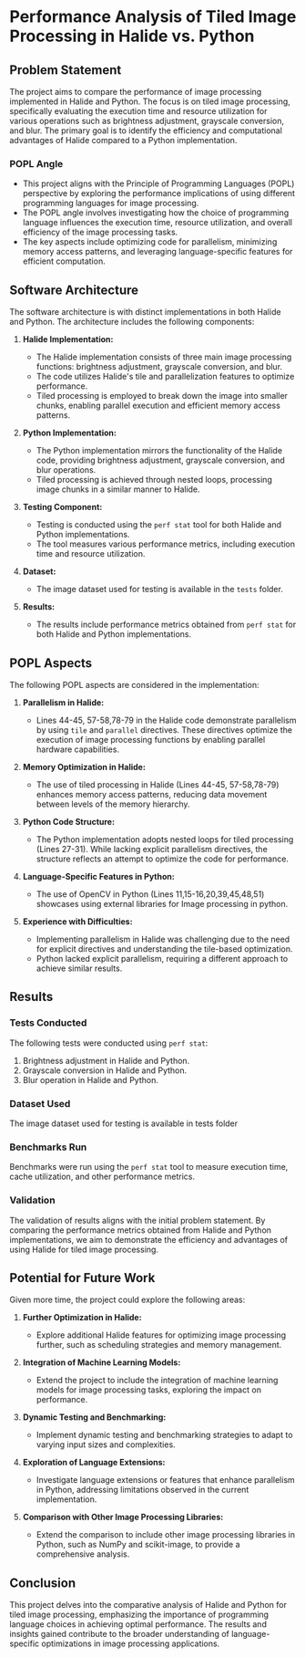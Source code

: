 # Performance Analysis of Tiled Image Processing in Halide vs. Python

## Problem Statement

The project aims to compare the performance of image processing implemented in Halide and Python. The focus is on tiled image processing, specifically evaluating the execution time and resource utilization for various operations such as brightness adjustment, grayscale conversion, and blur. The primary goal is to identify the efficiency and computational advantages of Halide compared to a Python implementation.

### POPL Angle

- This project aligns with the Principle of Programming Languages (POPL) perspective by exploring the performance implications of using different programming languages for image processing.
- The POPL angle involves investigating how the choice of programming language influences the execution time, resource utilization, and overall efficiency of the image processing tasks.
- The key aspects include optimizing code for parallelism, minimizing memory access patterns, and leveraging language-specific features for efficient computation.

## Software Architecture

The software architecture is with distinct implementations in both Halide and Python. The architecture includes the following components:

1. **Halide Implementation:**
   - The Halide implementation consists of three main image processing functions: brightness adjustment, grayscale conversion, and blur.
   - The code utilizes Halide's tile and parallelization features to optimize performance.
   - Tiled processing is employed to break down the image into smaller chunks, enabling parallel execution and efficient memory access patterns.

2. **Python Implementation:**
   - The Python implementation mirrors the functionality of the Halide code, providing brightness adjustment, grayscale conversion, and blur operations.
   - Tiled processing is achieved through nested loops, processing image chunks in a similar manner to Halide.

3. **Testing Component:**
   - Testing is conducted using the `perf stat` tool for both Halide and Python implementations.
   - The tool measures various performance metrics, including execution time and resource utilization.

4. **Dataset:**
   - The image dataset used for testing is available in the `tests` folder.

5. **Results:**
   - The results include performance metrics obtained from `perf stat` for both Halide and Python implementations.

## POPL Aspects

The following POPL aspects are considered in the implementation:

1. **Parallelism in Halide:**
   - Lines 44-45, 57-58,78-79 in the Halide code demonstrate parallelism by using `tile` and `parallel` directives. These directives optimize the execution of image processing functions by enabling parallel hardware capabilities.

2. **Memory Optimization in Halide:**
   - The use of tiled processing in Halide (Lines 44-45, 57-58,78-79) enhances memory access patterns, reducing data movement between levels of the memory hierarchy.

3. **Python Code Structure:**
   - The Python implementation adopts nested loops for tiled processing (Lines 27-31). While lacking explicit parallelism directives, the structure reflects an attempt to optimize the code for performance.

4. **Language-Specific Features in Python:**
   - The use of OpenCV in Python (Lines 11,15-16,20,39,45,48,51) showcases using external libraries for Image processing in python.

5. **Experience with Difficulties:**
   - Implementing parallelism in Halide was challenging due to the need for explicit directives and understanding the tile-based optimization.
   - Python lacked explicit parallelism, requiring a different approach to achieve similar results.

## Results

### Tests Conducted

The following tests were conducted using `perf stat`:

1. Brightness adjustment in Halide and Python.
2. Grayscale conversion in Halide and Python.
3. Blur operation in Halide and Python.

### Dataset Used

The image dataset used for testing is available in tests folder

### Benchmarks Run

Benchmarks were run using the `perf stat` tool to measure execution time, cache utilization, and other performance metrics.


### Validation

The validation of results aligns with the initial problem statement. By comparing the performance metrics obtained from Halide and Python implementations, we aim to demonstrate the efficiency and advantages of using Halide for tiled image processing.

## Potential for Future Work

Given more time, the project could explore the following areas:

1. **Further Optimization in Halide:**
   - Explore additional Halide features for optimizing image processing further, such as scheduling strategies and memory management.

2. **Integration of Machine Learning Models:**
   - Extend the project to include the integration of machine learning models for image processing tasks, exploring the impact on performance.

3. **Dynamic Testing and Benchmarking:**
   - Implement dynamic testing and benchmarking strategies to adapt to varying input sizes and complexities.

4. **Exploration of Language Extensions:**
   - Investigate language extensions or features that enhance parallelism in Python, addressing limitations observed in the current implementation.

5. **Comparison with Other Image Processing Libraries:**
   - Extend the comparison to include other image processing libraries in Python, such as NumPy and scikit-image, to provide a comprehensive analysis.

## Conclusion

This project delves into the comparative analysis of Halide and Python for tiled image processing, emphasizing the importance of programming language choices in achieving optimal performance. The results and insights gained contribute to the broader understanding of language-specific optimizations in image processing applications.

